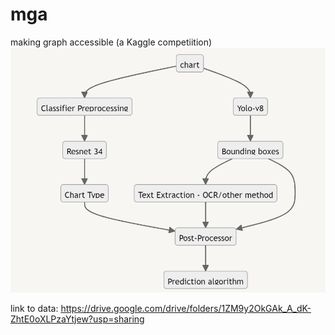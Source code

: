 # mga
making graph accessible (a Kaggle competiition) 
![flow.png](flow.png)


link to data: https://drive.google.com/drive/folders/1ZM9y2OkGAk_A_dK-ZhtE0oXLPzaYtjew?usp=sharing